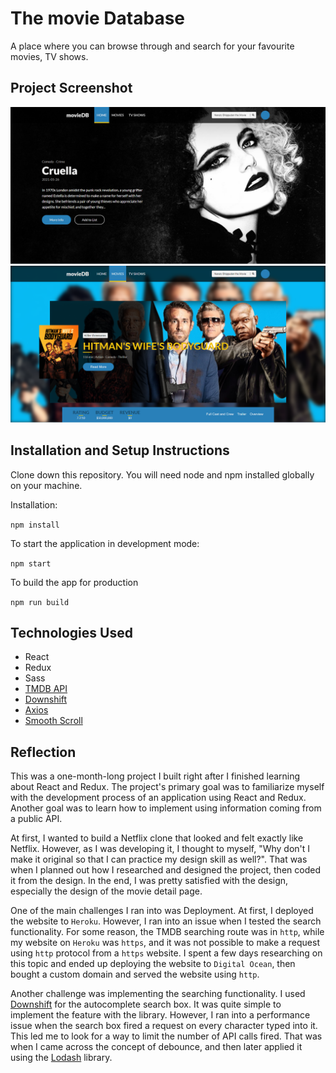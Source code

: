 # The movie Database

A place where you can browse through and search for your favourite movies, TV shows.

## Project Screenshot

![Landing screen](images/photo1.PNG)
![Movie detail](images/photo2.PNG)

## Installation and Setup Instructions

Clone down this repository. You will need node and npm installed globally on your machine.

Installation:

`npm install`

To start the application in development mode:

`npm start`

To build the app for production

`npm run build`

## Technologies Used

- React
- Redux
- Sass
- <a href="https://developers.themoviedb.org/3">TMDB API</a>
- <a href="https://github.com/downshift-js/downshift">Downshift</a>
- <a href="https://github.com/axios/axios">Axios</a>
- <a href="https://github.com/cferdinandi/smooth-scroll">Smooth Scroll</a>

## Reflection

This was a one-month-long project I built right after I finished learning about React and Redux. The project's primary goal was to familiarize myself with the development process of an application using React and Redux. Another goal was to learn how to implement using information coming from a public API.

At first, I wanted to build a Netflix clone that looked and felt exactly like Netflix. However, as I was developing it, I thought to myself, "Why don't I make it original so that I can practice my design skill as well?". That was when I planned out how I researched and designed the project, then coded it from the design. In the end, I was pretty satisfied with the design, especially the design of the movie detail page.

One of the main challenges I ran into was Deployment. At first, I deployed the website to `Heroku`. However, I ran into an issue when I tested the search functionality. For some reason, the TMDB searching route was in `http`, while my website on `Heroku` was `https`, and it was not possible to make a request using `http` protocol from a `https` website. I spent a few days researching on this topic and ended up deploying the website to `Digital Ocean`, then bought a custom domain and served the website using `http`.

Another challenge was implementing the searching functionality. I used <a href="https://github.com/downshift-js/downshift">Downshift</a> for the autocomplete search box. It was quite simple to implement the feature with the library. However, I ran into a performance issue when the search box fired a request on every character typed into it. This led me to look for a way to limit the number of API calls fired. That was when I came across the concept of debounce, and then later applied it using the <a href="https://lodash.com/">Lodash</a> library.
